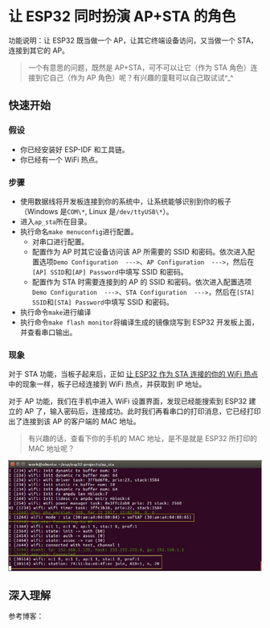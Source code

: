 # 让 ESP32 同时扮演 AP+STA 的角色

功能说明：让 ESP32 既当做一个 AP，让其它终端设备访问，又当做一个 STA，连接到其它的 AP。

> 一个有意思的问题，既然是 AP+STA，可不可以让它（作为 STA 角色）连接到它自己（作为 AP 角色）呢？有兴趣的童鞋可以自己取试试^_^

## 快速开始

### 假设

- 你已经安装好 ESP-IDF 和工具链。
- 你已经有一个 WiFi 热点。

### 步骤

- 使用数据线将开发板连接到你的系统中，让系统能够识别到你的板子（Windows 是`COM\*`, Linux 是`/dev/ttyUSB\*`）。
- 进入`ap_sta`所在目录。
- 执行命名`make menuconfig`进行配置。
  - 对串口进行配置。
  - 配置作为 AP 时其它设备访问该 AP 所需要的 SSID 和密码。依次进入配置选项`Demo Configuration  --->`、`AP Configuration  --->`，然后在`[AP] SSID`和`[AP] Password`中填写 SSID 和密码。
  - 配置作为 STA 时需要连接到的 AP 的 SSID 和密码。依次进入配置选项`Demo Configuration  --->`、`STA Configuration  --->`，然后在`[STA] SSID`和`[STA] Password`中填写 SSID 和密码。
- 执行命令`make`进行编译
- 执行命令`make flash monitor`将编译生成的镜像烧写到 ESP32 开发板上面，并查看串口输出。

### 现象

对于 STA 功能，当板子起来后，正如 [让 ESP32 作为 STA 连接的你的 WiFi 热点](https://github.com/tidyjiang8/esp32-projects/tree/master/sta)中的现象一样，板子已经连接到 WiFi 热点，并获取到 IP 地址。

对于 AP 功能，我们在手机中进入 WiFi 设置界面，发现已经能搜索到 ESP32 建立的 AP 了，输入密码后，连接成功。此时我们再看串口的打印消息，它已经打印出了连接到该 AP 的客户端的 MAC 地址。

> 有兴趣的话，查看下你的手机的 MAC 地址，是不是就是 ESP32 所打印的 MAC 地址呢？

![](./img/ap_sta.jpg)

## 深入理解

参考博客：[]()
